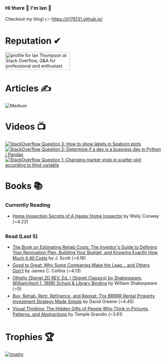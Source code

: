 ### Hi there 👋 I'm Ian 🙂
Checkout my blog! 👉 https://it176131.github.io/

# Reputation ✔
<a href="https://stackoverflow.com/users/6509519/ian-thompson"><img src="https://stackoverflow.com/users/flair/6509519.png?theme=dark" width="208" height="58" alt="profile for Ian Thompson at Stack Overflow, Q&amp;A for professional and enthusiast programmers" title="profile for Ian Thompson at Stack Overflow, Q&amp;A for professional and enthusiast programmers"></a>

# Articles ✍
![Medium](https://github-read-medium-git-main.pahlevikun.vercel.app/latest?username=ianiat11&limit=6&theme=dracula)

# Videos 📺
<!-- BEGIN YOUTUBE-CARDS -->
[![StackOverflow Question 3: How to show labels in Seaborn plots](https://ytcards.demolab.com/?id=QYfRsxFQ5lI&title=StackOverflow+Question+3%3A+How+to+show+labels+in+Seaborn+plots&lang=en&timestamp=1599508121&background_color=%230d1117&title_color=%23ffffff&stats_color=%23dedede&max_title_lines=1&width=250&border_radius=5 "StackOverflow Question 3: How to show labels in Seaborn plots")](https://www.youtube.com/watch?v=QYfRsxFQ5lI)
[![StackOverflow Question 2: Determine if a day is a business day in Python / Pandas](https://ytcards.demolab.com/?id=U9-vvk51-Ac&title=StackOverflow+Question+2%3A+Determine+if+a+day+is+a+business+day+in+Python+%2F+Pandas&lang=en&timestamp=1598928356&background_color=%230d1117&title_color=%23ffffff&stats_color=%23dedede&max_title_lines=1&width=250&border_radius=5 "StackOverflow Question 2: Determine if a day is a business day in Python / Pandas")](https://www.youtube.com/watch?v=U9-vvk51-Ac)
[![StackOverflow Question 1: Changing marker style in scatter plot according to third variable](https://ytcards.demolab.com/?id=KfXANG9X524&title=StackOverflow+Question+1%3A+Changing+marker+style+in+scatter+plot+according+to+third+variable&lang=en&timestamp=1598284234&background_color=%230d1117&title_color=%23ffffff&stats_color=%23dedede&max_title_lines=1&width=250&border_radius=5 "StackOverflow Question 1: Changing marker style in scatter plot according to third variable")](https://www.youtube.com/watch?v=KfXANG9X524)
<!-- END YOUTUBE-CARDS -->

# Books 📚
### Currently Reading
<!-- GOODREADS-READING-LIST:START -->
- [Home Inspection Secrets of A Happy Home Inspector](https://www.goodreads.com/review/show/6551455569?utm_medium=api&utm_source=rss) by Wally Conway (⭐️4.22)
<!-- GOODREADS-READING-LIST:END -->

### Read (Last 5)
<!-- GOODREADS-READ-LIST:START -->
- [The Book on Estimating Rehab Costs: The Investor's Guide to Defining Your Renovation Plan, Building Your Budget, and Knowing Exactly How Much It All Costs](https://www.goodreads.com/review/show/6288757320?utm_medium=api&utm_source=rss) by J.  Scott (⭐️4.16)
- [Good to Great: Why Some Companies Make the Leap... and Others Don't](https://www.goodreads.com/review/show/5679763986?utm_medium=api&utm_source=rss) by James C. Collins (⭐️4.13)
- [Othello (Signet 2D REV. Ed..) (Signet Classics) by Shakespeare, William(April 1, 1998) School & Library Binding](https://www.goodreads.com/review/show/6108353777?utm_medium=api&utm_source=rss) by William Shakespeare (⭐️5)
- [Buy, Rehab, Rent, Refinance, and Repeat: The BRRRR Rental Property Investment Strategy Made Simple](https://www.goodreads.com/review/show/6402830990?utm_medium=api&utm_source=rss) by David     Greene (⭐️4.45)
- [Visual Thinking: The Hidden Gifts of People Who Think in Pictures, Patterns, and Abstractions](https://www.goodreads.com/review/show/5270159191?utm_medium=api&utm_source=rss) by Temple Grandin (⭐️3.61)
<!-- GOODREADS-READ-LIST:END -->

# Trophies 🏆
[![trophy](https://github-profile-trophy.vercel.app/?username=it176131&theme=dracula)](https://github.com/ryo-ma/github-profile-trophy)

<!--
**it176131/it176131** is a ✨ _special_ ✨ repository because its `README.md` (this file) appears on your GitHub profile.

Here are some ideas to get you started:

- 🔭 I’m currently working on ...
- 🌱 I’m currently learning ...
- 👯 I’m looking to collaborate on ...
- 🤔 I’m looking for help with ...
- 💬 Ask me about ...
- 📫 How to reach me: ...
- 😄 Pronouns: ...
- ⚡ Fun fact: ...
-->
